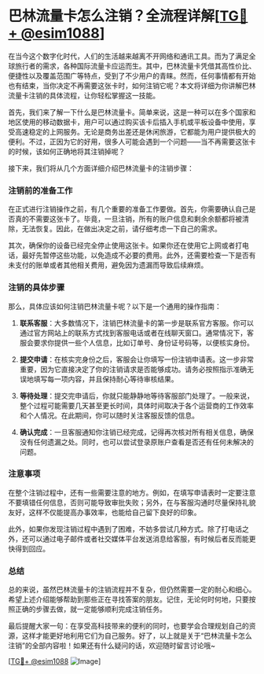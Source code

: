 # 巴林流量卡怎么注销？全流程详解[[TG💪+ @esim1088](https://t.me/s/esim1088)]

在当今这个数字化时代，人们的生活越来越离不开网络和通讯工具。而为了满足全球旅行者的需求，各种国际流量卡应运而生。其中，巴林流量卡凭借其高性价比、便捷性以及覆盖范围广等特点，受到了不少用户的青睐。然而，任何事情都有开始也有结束，当你决定不再需要这张卡时，如何注销它呢？本文将详细为你讲解巴林流量卡注销的具体流程，让你轻松掌握这一技能。

首先，我们来了解一下什么是巴林流量卡。简单来说，这是一种可以在多个国家和地区使用的移动数据卡，用户可以通过购买该卡后插入手机或平板设备中使用，享受高速稳定的上网服务。无论是商务出差还是休闲旅游，它都能为用户提供极大的便利。不过，正因为它的好用，很多人可能会遇到一个问题——当不再需要这张卡的时候，该如何正确地将其注销掉呢？

接下来，我们将从几个方面详细介绍巴林流量卡的注销步骤：

### 注销前的准备工作

在正式进行注销操作之前，有几个重要的准备工作要做。首先，你需要确认自己是否真的不需要这张卡了。毕竟，一旦注销，所有的账户信息和剩余余额都将被清除，无法恢复。因此，在做出决定之前，请仔细考虑一下自己的需求。

其次，确保你的设备已经完全停止使用这张卡。如果你还在使用它上网或者打电话，最好先暂停这些功能，以免造成不必要的费用。此外，还需要检查一下是否有未支付的账单或者其他相关费用，避免因为遗漏而导致后续麻烦。

### 注销的具体步骤

那么，具体应该如何注销巴林流量卡呢？以下是一个通用的操作指南：

1. **联系客服**：大多数情况下，注销巴林流量卡的第一步是联系官方客服。你可以通过官方网站上的联系方式找到客服电话或者在线聊天窗口。通常情况下，客服会要求你提供一些个人信息，比如订单号、身份证号码等，以便核实身份。

2. **提交申请**：在核实完身份之后，客服会让你填写一份注销申请表。这一步非常重要，因为它直接决定了你的注销请求是否能够成功。请务必按照指示准确无误地填写每一项内容，并且保持耐心等待审核结果。

3. **等待处理**：提交完申请后，你就只能静静地等待客服部门处理了。一般来说，整个过程可能需要几天甚至更长时间，具体时间取决于各个运营商的工作效率和个人情况。在此期间，你可以随时关注客服反馈的信息。

4. **确认完成**：一旦客服通知你注销已经完成，记得再次核对所有相关信息，确保没有任何遗漏之处。同时，也可以尝试登录原账户查看是否还有任何未解决的问题。

### 注意事项

在整个注销过程中，还有一些需要注意的地方。例如，在填写申请表时一定要注意不要填错任何信息，否则可能导致审批失败；另外，在与客服沟通时尽量保持礼貌友好，这样不仅能提高办事效率，也能给自己留下良好的印象。

此外，如果你发现注销过程中遇到了困难，不妨多尝试几种方式。除了打电话之外，还可以通过电子邮件或者社交媒体平台发送消息给客服，有时候后者反而能更快得到回应。

### 总结

总的来说，虽然巴林流量卡的注销流程并不复杂，但仍然需要一定的耐心和细心。希望上述介绍能够帮助到那些正在寻找答案的朋友。记住，无论何时何地，只要按照正确的步骤去做，就一定能够顺利完成注销任务。

最后提醒大家一句：在享受高科技带来的便利的同时，也要学会合理规划自己的资源，这样才能更好地利用它们为自己服务。好了，以上就是关于“巴林流量卡怎么注销”的全部内容啦！如果还有什么疑问的话，欢迎随时留言讨论哦~

[[TG💪+ @esim1088](https://t.me/s/esim1088) ![Image](https://i.postimg.cc/4NQfJmqS/Snipaste-2025-05-13-00-14-12.png)]